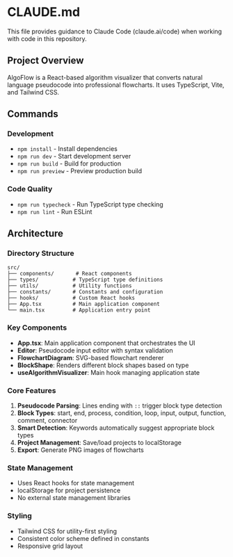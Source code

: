 # CLAUDE.md

This file provides guidance to Claude Code (claude.ai/code) when working with code in this repository.

## Project Overview

AlgoFlow is a React-based algorithm visualizer that converts natural language pseudocode into professional flowcharts. It uses TypeScript, Vite, and Tailwind CSS.

## Commands

### Development
- `npm install` - Install dependencies
- `npm run dev` - Start development server
- `npm run build` - Build for production
- `npm run preview` - Preview production build

### Code Quality
- `npm run typecheck` - Run TypeScript type checking
- `npm run lint` - Run ESLint

## Architecture

### Directory Structure
```
src/
├── components/       # React components
├── types/           # TypeScript type definitions
├── utils/           # Utility functions
├── constants/       # Constants and configuration
├── hooks/           # Custom React hooks
├── App.tsx          # Main application component
└── main.tsx         # Application entry point
```

### Key Components
- **App.tsx**: Main application component that orchestrates the UI
- **Editor**: Pseudocode input editor with syntax validation
- **FlowchartDiagram**: SVG-based flowchart renderer
- **BlockShape**: Renders different block shapes based on type
- **useAlgorithmVisualizer**: Main hook managing application state

### Core Features
1. **Pseudocode Parsing**: Lines ending with `::` trigger block type detection
2. **Block Types**: start, end, process, condition, loop, input, output, function, comment, connector
3. **Smart Detection**: Keywords automatically suggest appropriate block types
4. **Project Management**: Save/load projects to localStorage
5. **Export**: Generate PNG images of flowcharts

### State Management
- Uses React hooks for state management
- localStorage for project persistence
- No external state management libraries

### Styling
- Tailwind CSS for utility-first styling
- Consistent color scheme defined in constants
- Responsive grid layout